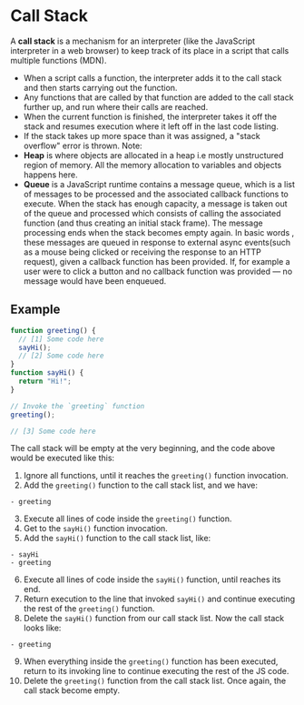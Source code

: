 # Call Stack

A **call stack** is a mechanism for an interpreter (like the JavaScript interpreter in a web browser) to keep track of its place in a script that calls multiple functions (MDN).

- When a script calls a function, the interpreter adds it to the call stack and then starts carrying out the function.
- Any functions that are called by that function are added to the call stack further up, and run where their calls are reached.
- When the current function is finished, the interpreter takes it off the stack and resumes execution where it left off in the last code listing.
- If the stack takes up more space than it was assigned, a "stack overflow" error is thrown.
  Note:
- **Heap** is where objects are allocated in a heap i.e mostly unstructured region of memory. All the memory allocation to variables and objects happens here.
- **Queue** is a JavaScript runtime contains a message queue, which is a list of messages to be processed and the associated callback functions to execute. When the stack has enough capacity, a message is taken out of the queue and processed which consists of calling the associated function (and thus creating an initial stack frame). The message processing ends when the stack becomes empty again. In basic words , these messages are queued in response to external async events(such as a mouse being clicked or receiving the response to an HTTP request), given a callback function has been provided. If, for example a user were to click a button and no callback function was provided — no message would have been enqueued.

## Example

```js
function greeting() {
  // [1] Some code here
  sayHi();
  // [2] Some code here
}
function sayHi() {
  return "Hi!";
}

// Invoke the `greeting` function
greeting();

// [3] Some code here
```

The call stack will be empty at the very beginning, and the code above would be executed like this:

1. Ignore all functions, until it reaches the `greeting()` function invocation.
2. Add the `greeting()` function to the call stack list, and we have:

```
- greeting
```

3. Execute all lines of code inside the `greeting()` function.
4. Get to the `sayHi()` function invocation.
5. Add the `sayHi()` function to the call stack list, like:

```
- sayHi
- greeting
```

6. Execute all lines of code inside the `sayHi()` function, until reaches its end.
7. Return execution to the line that invoked `sayHi()` and continue executing the rest of the `greeting()` function.
8. Delete the `sayHi()` function from our call stack list. Now the call stack looks like:

```
- greeting
```

9. When everything inside the `greeting()` function has been executed, return to its invoking line to continue executing the rest of the JS code.
10. Delete the `greeting()` function from the call stack list. Once again, the call stack become empty.
